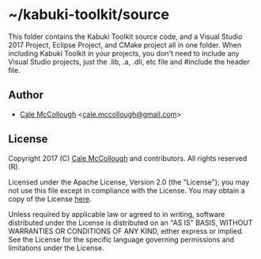# ~/kabuki-toolkit/source

This folder contains the Kabuki Toolkit source code, and a Visual Studio 2017 Project, Eclipse Project, and CMake project all in one folder. When including Kabuki Toolkit in your projects, you don't need to include any Visual Studio projects, just the .lib, .a, .dll, etc file and #include the header file.

## Author

* [Cale McCollough](https://calemccollough.github.io) <[cale.mccollough@gmail.com](mailto:cale.mccollough@gmail.com)>

## License

Copyright 2017 (C) [Cale McCollough](mailto:calemccollough@gmail.com) and contributors. All rights reserved (R).

Licensed under the Apache License, Version 2.0 (the "License"); you may not use this file except in compliance with the License. You may obtain a copy of the License [here](http://www.apache.org/licenses/LICENSE-2.0).

Unless required by applicable law or agreed to in writing, software distributed under the License is distributed on an "AS IS" BASIS, WITHOUT WARRANTIES OR CONDITIONS OF ANY KIND, either express or implied. See the License for the specific language governing permissions and limitations under the License.

